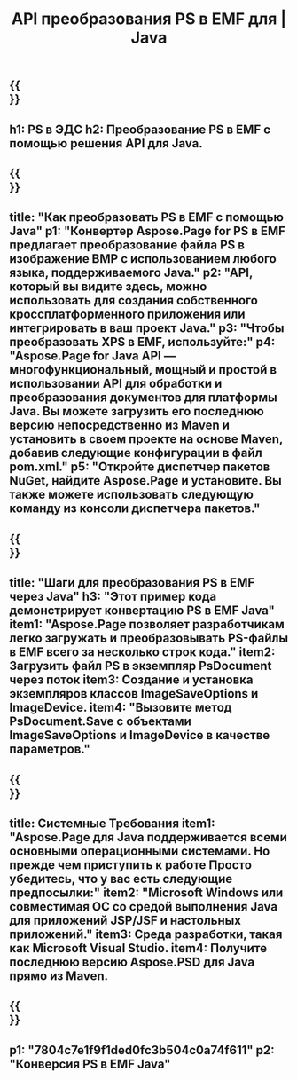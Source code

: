 ﻿---
translation: true
template: /_templates/_conversion-child-java.md
title: API преобразования PS в EMF для | Java
url: /java/conversion/ps-to-emf/
description: Пример кода преобразования Java для формата PS в файл EMF. Используйте этот пример кода для преобразования PS в EMF в любом веб-приложении или приложении для рабочего стола на основе Java.
informat: PS
outformat: EMF
otherformats: XPS EPS
---

{{<section banner>}}
---
h1: PS в ЭДС
h2: Преобразование PS в EMF с помощью решения API для Java.
---

{{<section overview>}}
---
title: "Как преобразовать PS в EMF с помощью Java"
p1: "Конвертер Aspose.Page for PS в EMF предлагает преобразование файла PS в изображение BMP с использованием любого языка, поддерживаемого Java."
p2: "API, который вы видите здесь, можно использовать для создания собственного кроссплатформенного приложения или интегрировать в ваш проект Java."
p3: "Чтобы преобразовать XPS в EMF, используйте:"
p4: "Aspose.Page for Java API — многофункциональный, мощный и простой в использовании API для обработки и преобразования документов для платформы Java. Вы можете загрузить его последнюю версию непосредственно из Maven и установить в своем проекте на основе Maven, добавив следующие конфигурации в файл pom.xml."
p5: "Откройте диспетчер пакетов NuGet, найдите Aspose.Page и установите. Вы также можете использовать следующую команду из консоли диспетчера пакетов."
---

{{<section feature1>}}
---
title: "Шаги для преобразования PS в EMF через Java"
h3: "Этот пример кода демонстрирует конвертацию PS в EMF Java"
item1: "Aspose.Page позволяет разработчикам легко загружать и преобразовывать PS-файлы в EMF всего за несколько строк кода."
item2: Загрузить файл PS в экземпляр PsDocument через поток
item3: Создание и установка экземпляров классов ImageSaveOptions и ImageDevice.
item4: "Вызовите метод PsDocument.Save с объектами ImageSaveOptions и ImageDevice в качестве параметров."
---

{{<section feature2>}}
---
title: Системные Требования
item1: "Aspose.Page для Java поддерживается всеми основными операционными системами. Но прежде чем приступить к работе Просто убедитесь, что у вас есть следующие предпосылки:"
item2: "Microsoft Windows или совместимая ОС со средой выполнения Java для приложений JSP/JSF и настольных приложений."
item3: Среда разработки, такая как Microsoft Visual Studio.
item4: Получите последнюю версию Aspose.PSD для Java прямо из Maven.
---

{{<section gist>}}
---
p1: "7804c7e1f9f1ded0fc3b504c0a74f611"
p2: "Конверсия PS в EMF Java"
---
